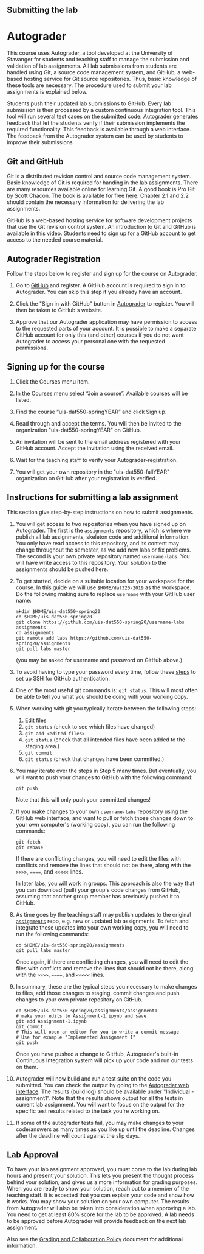 ## Submitting the lab
# Autograder

This course uses Autograder, a tool developed at the University of Stavanger
for students and teaching staff to manage the submission and validation of
lab assignments. All lab submissions from students are handled using Git,
a source code management system, and GitHub, a web-based hosting service for
Git source repositories. Thus, basic knowledge of these tools are necessary.
The procedure used to submit your lab assignments is explained below.

Students push their updated lab submissions to GitHub. Every lab submission is
then processed by a custom continuous integration tool. This tool will run
several test cases on the submitted code. Autograder generates feedback that
let the students verify if their submission implements the required functionality.
This feedback is available through a web interface. The feedback from the
Autograder system can be used by students to improve their submissions.

## Git and GitHub

Git is a distributed revision control and source code management system. Basic
knowledge of Git is required for handing in the lab assignments. There are many
resources available online for learning Git. A good book is Pro Git by Scott
Chacon. The book is available for free [here](https://git-scm.com/book).
Chapter 2.1 and 2.2 should contain the necessary information for delivering the
lab assignments.

GitHub is a web-based hosting service for software development projects that
use the Git revision control system. An introduction to Git and GitHub is
available in [this video](http://youtu.be/U8GBXvdmHT4). Students need to sign
up for a GitHub account to get access to the needed course material.

## Autograder Registration

Follow the steps below to register and sign up for the course on Autograder.

1. Go to [GitHub](http://github.com) and register. A GitHub account is required
   to sign in to Autograder. You can skip this step if you already have an
   account.

2. Click the "Sign in with GitHub" button in
   [Autograder](http://ag.itest.run) to register. You will then be
   taken to GitHub's website.

3. Approve that our Autograder application may have permission to access to the
   requested parts of your account. It is possible to make a separate GitHub
   account for only this (and other) courses if you do not want Autograder to
   access your personal one with the requested permissions.

## Signing up for the course

1. Click the Courses menu item.

2. In the Courses menu select “Join a course”. Available courses will be listed.

3. Find the course “uis-dat550-springYEAR” and click Sign up.

4. Read through and accept the terms. You will then be invited to the
   organization "uis-dat550-springYEAR" on GitHub.

5. An invitation will be sent to the email address registered with your GitHub
   account. Accept the invitation using the received email.

6. Wait for the teaching staff to verify your Autograder-registration.

7. You will get your own repository in the "uis-dat550-fallYEAR" organization on GitHub
   after your registration is verified.

## Instructions for submitting a lab assignment

This section give step-by-step instructions on how to submit assignments.

1. You will get access to two repositories when you have signed up on Autograder. 
   The first is the [`assignments`](https://github.com/uis-dat550-/assignments)
   repository, which is where we publish all lab assignments, skeleton code
   and additional information.
   You only have read access to this repository, and its content may change
   throughout the semester, as we add new labs or fix problems. 
   The second is your own private repository named `username-labs`.
   You will have write access to this repository.
   Your solution to the assignments should be pushed here.

2. To get started, decide on a suitable location for your workspace for the course.
   In this guide we will use `$HOME/dat320-2019` as the workspace. Do the following
   making sure to replace `username` with your GitHub user name:

   ```console
   mkdir $HOME/uis-dat550-spring20
   cd $HOME/uis-dat550-spring20
   git clone https://github.com/uis-dat550-spring20/username-labs assignments
   cd assignments
   git remote add labs https://github.com/uis-dat550-spring20/assignments
   git pull labs master
   ```

   (you may be asked for username and password on GitHub above.)

3. To avoid having to type your password every time, follow these
   [steps](https://github.com/uis-dat550-spring20/course-info/blob/master/github-ssh.md)
   to set up SSH for GitHub authentication.

4. One of the most useful git commands is: `git status`. This will most often
   be able to tell you what you should be doing with your working copy.

5. When working with git you typically iterate between the following steps:

    1. Edit files
    2. `git status` (check to see which files have changed)
    3. `git add <edited files>`
    4. `git status` (check that all intended files have been added to the staging area.)
    5. `git commit`
    6. `git status` (check that changes have been committed.)

6. You may iterate over the steps in Step 5 many times. But eventually,
   you will want to push your changes to GitHub with the following command:

   ```console
   git push
   ```
   
   Note that this will only push your committed changes!

7. If you make changes to your own `username-labs` repository using the GitHub
   web interface, and want to pull or fetch those changes down to your own
   computer's (working copy), you can run the following commands:

   ```console
   git fetch
   git rebase
   ```

   If there are conflicting changes, you will need to edit the files
   with conflicts and remove the lines that should not be there, along with the
   `>>>>`, `====`, and `<<<<<` lines.
   
   In later labs, you will work in groups. This approach is also the way that
   you can download (pull) your group's code changes from GitHub, assuming that
   another group member has previously pushed it to GitHub.

8. As time goes by the teaching staff may publish updates to the
   original [`assignments`](https://github.com/uis-dat550-spring20/assignments) repo,
   e.g. new or updated lab assignments. To fetch and integrate these
   updates into your own working copy, you will need to run the following commands:
   
   ```console
   cd $HOME/uis-dat550-spring20/assignments
   git pull labs master
   ```

   Once again, if there are conflicting changes, you will need to edit the files
   with conflicts and remove the lines that should not be there, along with the
   `>>>>`, `====`, and `<<<<<` lines.

9. In summary, these are the typical steps you necessary to make changes to
   files, add those changes to staging, commit changes and push changes to your
   own private repository on GitHub. 

   ```console
   cd $HOME/uis-dat550-spring20/assignments/assignment1
   # make your edits to Assignment-1.ipynb and save
   git add Assignment-1.ipynb 
   git commit
   # This will open an editor for you to write a commit message
   # Use for example "Implemented Assignment 1"
   git push
   ```

   Once you have pushed a change to GitHub, Autograder's built-in Continuous Integration
   system will pick up your code and run our tests on them.

10. Autograder will now build and run a test suite on the code you submitted.
    You can check the output by going to the [Autograder web
    interface](http://ag.itest.run/). The results (build log) should be
    available under "Individual - assignment1". Note that the results shows output
    for all the tests in current lab assignment. You will want to focus on the
    output for the specific test results related to the task you're working on.

11. If some of the autograder tests fail, you may make changes to your code/answers
    as many times as you like up until the deadline. Changes after the deadline
    will count against the slip days.

## Lab Approval

To have your lab assignment approved, you must come to the lab during lab hours
and present your solution. This lets you present the thought process behind your
solution, and gives us a more information for grading purposes. When you are
ready to show your solution, reach out to a member of the teaching staff.
It is expected that you can explain your code and show how it works.
You may show your solution on your own
computer. The results from Autograder will also be taken into consideration
when approving a lab. You need to get at least 80% score for the
lab to be approved.  A lab needs to be approved before Autograder will provide
feedback on the next lab assignment.

Also see the [Grading and Collaboration
Policy](https://github.com/uis-dat550-spring20/course-info/blob/master/policy.md)
document for additional information.

